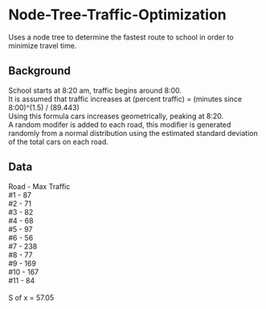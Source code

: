 # Node-Tree-Traffic-Optimization
Uses a node tree to determine the fastest route to school in order to minimize travel time.

<h2>Background</h2>
School starts at 8:20 am, traffic begins around 8:00. <br>
It is assumed that traffic increases at (percent traffic) = (minutes since 8:00)^(1.5) / (89.443) <br>
Using this formula cars increases geometrically, peaking at 8:20. <br>
A random modifer is added to each road, this modifier is generated randomly from a normal distribution using the estimated standard deviation of the total cars on each road. <br>

<h2>Data</h2>
<table>
Road - Max Traffic <br>
  #1 - 87<br>
  #2 - 71<br>
  #3 - 82<br>
  #4 - 68<br>
  #5 - 97<br>
  #6 - 56<br>
  #7 - 238<br>
  #8 - 77<br>
  #9 - 169<br>
  #10 - 167<br>
  #11 - 84<br> <br>
S of x = 57.05
